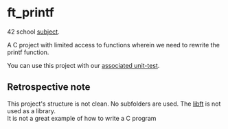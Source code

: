 # ft_printf

42 school [subject](https://cdn.intra.42.fr/pdf/pdf/13690/en.subject.pdf).

A C project with limited access to functions wherein we need to rewrite the printf function.

You can use this project with our [associated unit-test](https://github.com/artainmo/ft_printf-unittest).

## Retrospective note
This project's structure is not clean. No subfolders are used. The [libft](https://github.com/artainmo/libft) is not used as a library.<br>
It is not a great example of how to write a C program
